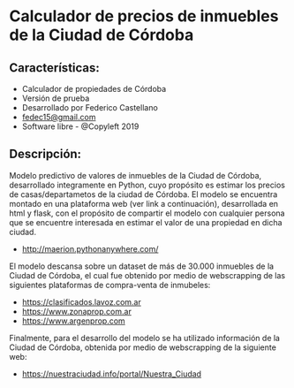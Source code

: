 # Calculador de precios de inmuebles de la Ciudad de Córdoba
## Características:

* Calculador de propiedades de Córdoba
* Versión de prueba 
* Desarrollado por Federico Castellano 
* fedec15@gmail.com 
* Software libre - @Copyleft 2019

## Descripción:
Modelo predictivo de valores de inmuebles de la Ciudad de Córdoba, desarrollado integramente en Python, cuyo propósito es estimar los precios de casas/departametos de la ciudad de Córdoba. El modelo se encuentra montado en una plataforma web (ver link a continuación), desarrollada en html y flask, con el propósito de compartir el modelo con cualquier persona que se encuentre interesada en estimar el valor de una propiedad en dicha ciudad.

* http://maerion.pythonanywhere.com/ 

El modelo descansa sobre un dataset de más de 30.000 inmuebles de la Ciudad de Córdoba, el cual fue obtenido por medio de webscrapping de las siguientes plataformas de compra-venta de inmubeles:

* https://clasificados.lavoz.com.ar
* https://www.zonaprop.com.ar
* https://www.argenprop.com

Finalmente, para el desarrollo del modelo se ha utilizado información de la Ciudad de Córdoba, obtenida por medio de webscrapping de la siguiente web:

* https://nuestraciudad.info/portal/Nuestra_Ciudad
